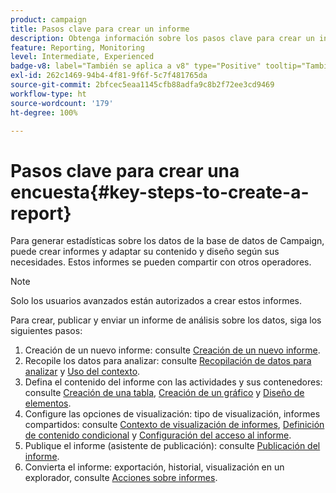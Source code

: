 ```yaml
---
product: campaign
title: Pasos clave para crear un informe
description: Obtenga información sobre los pasos clave para crear un informe
feature: Reporting, Monitoring
level: Intermediate, Experienced
badge-v8: label="También se aplica a v8" type="Positive" tooltip="También se aplica a Campaign v8"
exl-id: 262c1469-94b4-4f81-9f6f-5c7f481765da
source-git-commit: 2bfcec5eaa1145cfb88adfa9c8b2f72ee3cd9469
workflow-type: ht
source-wordcount: '179'
ht-degree: 100%

---
```


# Pasos clave para crear una encuesta{#key-steps-to-create-a-report}



Para generar estadísticas sobre los datos de la base de datos de Campaign, puede crear informes y adaptar su contenido y diseño según sus necesidades. Estos informes se pueden compartir con otros operadores.

>[!NOTE]
>
>Solo los usuarios avanzados están autorizados a crear estos informes.

Para crear, publicar y enviar un informe de análisis sobre los datos, siga los siguientes pasos:

1. Creación de un nuevo informe: consulte [Creación de un nuevo informe](../../reporting/using/creating-a-new-report.md).
1. Recopile los datos para analizar: consulte [Recopilación de datos para analizar](../../reporting/using/collecting-data-to-analyze.md) y [Uso del contexto](../../reporting/using/using-the-context.md).
1. Defina el contenido del informe con las actividades y sus contenedores: consulte [Creación de una tabla](../../reporting/using/creating-a-table.md), [Creación de un gráfico](../../reporting/using/creating-a-chart.md) y [Diseño de elementos](../../reporting/using/element-layout.md).
1. Configure las opciones de visualización: tipo de visualización, informes compartidos: consulte [Contexto de visualización de informes](../../reporting/using/configuring-access-to-the-report.md#report-display-context), [Definición de contenido condicional](../../reporting/using/defining-a-conditional-content.md) y [Configuración del acceso al informe](../../reporting/using/configuring-access-to-the-report.md).
1. Publique el informe (asistente de publicación): consulte [Publicación del informe](../../reporting/using/configuring-access-to-the-report.md#publishing-the-report).
1. Convierta el informe: exportación, historial, visualización en un explorador, consulte [Acciones sobre informes](../../reporting/using/actions-on-reports.md).
